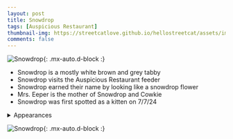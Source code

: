 ```yaml
---
layout: post
title: Snowdrop
tags: [Auspicious Restaurant]
thumbnail-img: https://streetcatlove.github.io/hellostreetcat/assets/img/snowdrop.png
comments: false
---
```


![Snowdrop](https://streetcatlove.github.io/hellostreetcat/assets/img/snowdrop.png){: .mx-auto.d-block :}

* Snowdrop is a mostly white brown and grey tabby
* Snowdrop visits the Auspicious Restaurant feeder
* Snowdrop earned their name by looking like a snowdrop flower
* Mrs. Eeper is the mother of Snowdrop and Cowkie
* Snowdrop was first spotted as a kitten on 7/7/24

<details>
<summary>Appearances</summary>
<ul>
  <li><a href="https://youtu.be/r_tV3nduOJg?t=24648">7/7/24 23:26</a></li>
  <li><a href="https://youtu.be/xuzjjskzlf0?t=4635">7/26/24 01:20</a></li>
  <li><a href="https://youtu.be/UysMEEO3nrw?t=7359">7/28/24 02:04</a></li>
  <li><a href="https://youtu.be/shEfoqtO6fw?t=17183">10/18/24 04:43</a></li>
  <li><a href="https://youtu.be/cKwvVzxqATk?t=18912">12/1/24 18:15</a></li>
</ul>
</details>

![Snowdrop](https://streetcatlove.github.io/hellostreetcat/assets/img/snowdrop0.png){: .mx-auto.d-block :}
